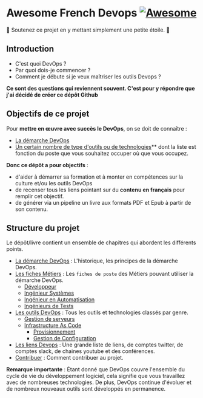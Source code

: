 # Awesome French Devops [![Awesome](https://cdn.rawgit.com/sindresorhus/awesome/d7305f38d29fed78fa85652e3a63e154dd8e8829/media/badge.svg)](https://github.com/sindresorhus/awesome)
🚩 Soutenez ce projet en y mettant simplement une petite étoile. 🌟

## Introduction

* C'est quoi DevOps ?
* Par quoi dois-je commencer ?
* Comment je débute si je veux maîtriser les outils Devops ?

**Ce sont des questions qui reviennent souvent. C'est pour y répondre que
j'ai décidé de créer ce dépôt Github**

## Objectifs de ce projet

Pour **mettre en œuvre avec succès le DevOps**, on se doit de connaître :

* [La démarche DevOps](devops/)
* [Un certain nombre de type d'outils ou de technologies](outils/)** dont la
  liste est fonction du poste que vous souhaitez occuper où que vous occupez.

**Donc ce dépôt a pour objectifs** :

* d'aider à démarrer sa formation et à monter en compétences sur la culture
  et/ou les outils DevOps
* de recenser tous les liens pointant sur du **contenu en français** pour
  remplir cet objectif.
* de générer via un pipeline un livre aux formats PDF et Epub à partir de son
  contenu.

## Structure du projet

Le dépôt/livre contient un ensemble de chapitres qui abordent les différents
points.

* [La démarche DevOps](devops/) : L'historique, les principes de la démarche
  DevOps.
* [Les fiches Métiers](metiers/) : Les `fiches de poste` des Métiers pouvant
  utiliser la démarche DevOps.
  * [Développeur](metiers/developpeur/)
  * [Ingénieur Systèmes](metiers/systeme/)
  * [Ingénieur en Automatisation](metiers/automate/)
  * [Ingénieurs de Tests](metiers/tests/)
* [Les outils DevOps](outils/) : Tous les outils et technologies classés par
  genre.
  * [Gestion de serveurs](admin-serveurs/)
  * [Infrastructure As Code](infra-as-code/)
    * [Provisionnement](infra-as-code/provision/)
    * [Gestion de Configuration](infra-as-code/gestion-configuration/)
* [Les liens Devops](bookmarks/) : Une grande liste de liens, de comptes
  twitter, de comptes slack, de chaines youtube et des conférences.
* [Contribuer](contribute/) : Comment contribuer au projet.

**Remarque importante** :
Étant donné que DevOps couvre l'ensemble du cycle de vie du développement
logiciel, cela signifie que vous travaillez avec de nombreuses technologies. De
plus, DevOps continue d'évoluer et de nombreux nouveaux outils sont développés
en permanence.
